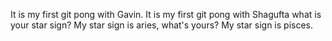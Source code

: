 It is my first git pong with Gavin.
It is my first git pong with Shagufta
what is your star sign?
My star sign is aries, what's yours?
My star sign is pisces.